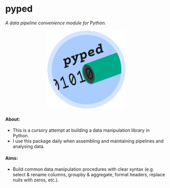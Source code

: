 # **pyped**
*A data pipeline convenience module for Python.*

<p align = "center">
  <img src = "pyped_logo.png" alt = "image" width = "250" height = "250">
</p>

#### About:
- This is a cursory attempt at building a data manipulation library in Python.
- I use this package daily when assembling and maintaining pipelines and analysing data.

#### Aims:
- Build common data manipulation procedures with clear syntax (e.g. select & rename columns, groupby & aggregate, format headers, replace nulls with zeros, etc.).
